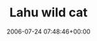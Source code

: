 ---
title:		"Lahu wild cat"
type:		"photos"
mediatype:		"upload"
location:		"Pai, Thailand"
date:		"2006-07-24 07:48:46+00:00"
album:		"nature"
filename:		"lahu-village-cat.md"
series:		"animals"
cl_public_id:		"nature/lahu-village-cat"
cl_version:		1497005082
format:		"tiff"
bytes:		5039040
width:		1920
height:		1440
colours:
- "#7B6B52"
- "#8A8073"
- "#BBB0A2"
- "#775F4D"
- "#B8C6CE"
- "#86867A"
- "#C0C1B5"
- "#403522"
- "#3D2A1F"
- "#C5CCC7"
- "#889296"
- "#423D37"
- "#86868E"
- "#B49D7F"
- "#B9BECA"
exposure_mode:		"Auto"
program:		"Program AE"
aperture:		"2.8"
focal_length:		"7.8 mm"
iso:		"200"
shutter_speed:		"1/104"
metering:		"Multi-segment"
flash:		"Off, Did not fire"
white_balance:		"Auto"
colour_temp:		"No colour temperature"
has_crop:		"No"
orientation:		"Horizontal (normal)"
camera_model:		"FinePix S602 ZOOM"
lens_info:		"No lens info"
artist: "Matt Finucane"
x_resolution:		"72"
y_resolution:		"72"
---